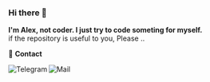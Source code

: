 ### Hi there 👋

**I'm Alex, not coder. I just try to code someting for myself.**  
 if the repository is useful to you, Please ..

🎯 **Contact**

<a href="https://t.me/ffuqiangg"><img align="left" alt="Telegram" src="https://img.shields.io/badge/-ALEX VU-red?color=blue&logo=telegram&logoColor=black"/></a><a href="mailto:ffuqiangg"><img align="left" alt="Mail" src="https://img.shields.io/badge/-ffuqiangg@gmail.com-red?color=red&logo=gmail&logoColor=inactive"/></a>


<!--START_SECTION:waka-->
<!--END_SECTION:waka-->
